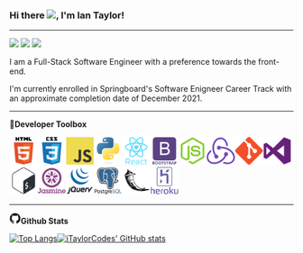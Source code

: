 ### Hi there <img src="https://raw.githubusercontent.com/MartinHeinz/MartinHeinz/master/wave.gif" width="30px">, I'm Ian Taylor!

---

<a href="https://www.linkedin.com/in/ianmichaeltaylor"><img src="https://img.shields.io/badge/LinkedIn-0077B5?style=for-the-badge&logo=linkedin&logoColor=white" width="80px"></a>
<a href="https://twitter.com/intent/follow?screen_name=theianmtaylor"><img src="https://img.shields.io/twitter/follow/theianmtaylor?style=social"></a>
<a href="https://www.twitch.tv/ianmtaylor"><img src="https://img.shields.io/twitch/status/ianmtaylor?style=social"></a>

I am a Full-Stack Software Engineer with a preference towards the front-end.

I'm currently enrolled in Springboard's Software Enigneer Career Track with an approximate completion date of December 2021.

---

🧰<b>Developer Toolbox</b>

<img src="https://github.com/devicons/devicon/blob/master/icons/html5/html5-original-wordmark.svg" alt="HTML logo" width="50" height="50"><img src="https://github.com/devicons/devicon/blob/master/icons/css3/css3-original-wordmark.svg" alt="CSS logo" width="50" height="50"><img src="https://github.com/devicons/devicon/blob/master/icons/javascript/javascript-original.svg" alt="JavaScript logo" width="50" height="50"><img src="https://github.com/devicons/devicon/blob/master/icons/python/python-original.svg" alt="Python logo" width="50" height="50"><img src="https://github.com/devicons/devicon/blob/master/icons/react/react-original-wordmark.svg" alt="React logo" width="50" height="50"><img src="https://github.com/devicons/devicon/blob/master/icons/bootstrap/bootstrap-plain-wordmark.svg" alt="Bootstrap logo" width="50" height="50"><img src="https://github.com/devicons/devicon/blob/master/icons/nodejs/nodejs-original.svg" alt="Node.js logo" width="50" height="50"><img src="https://github.com/devicons/devicon/blob/master/icons/redux/redux-original.svg" alt="Redux logo" width="50" height="50"><img src="https://github.com/devicons/devicon/blob/master/icons/git/git-original.svg" alt="Git logo" width="50" height="50"><img src="https://github.com/devicons/devicon/blob/master/icons/visualstudio/visualstudio-plain.svg" alt="VSCode logo" width="50" height="50"><img src="https://github.com/devicons/devicon/blob/master/icons/bash/bash-original.svg" alt="Bash logo" width="50" height="50"><img src="https://github.com/devicons/devicon/blob/master/icons/jasmine/jasmine-plain-wordmark.svg" alt="Jasmine logo" width="50" height="50"><img src="https://github.com/devicons/devicon/blob/master/icons/jquery/jquery-original-wordmark.svg" alt="jQuery logo" width="50" height="50"><img src="https://github.com/devicons/devicon/blob/master/icons/postgresql/postgresql-original-wordmark.svg" alt="PostgreSQL logo" width="50" height="50"><img src="https://github.com/devicons/devicon/blob/master/icons/flask/flask-original.svg" alt="Flask logo" width="50" height="50"><img src="https://github.com/devicons/devicon/blob/master/icons/heroku/heroku-original-wordmark.svg" alt="Heroku logo" width="50" height="50">

---

<img src="https://github.com/devicons/devicon/blob/master/icons/github/github-original.svg" width="20px"><b>Github Stats</b>

[![Top Langs](https://github-readme-stats.vercel.app/api/top-langs/?username=iTaylorCodes&theme=radical)](https://github.com/anuraghazra/github-readme-stats)[![iTaylorCodes' GitHub stats](https://github-readme-stats.vercel.app/api?username=iTaylorCodes&theme=radical)](https://github.com/anuraghazra/github-readme-stats)

<!--
**iTaylorCodes/iTaylorCodes** is a ✨ _special_ ✨ repository because its `README.md` (this file) appears on your GitHub profile.

Here are some ideas to get you started:

- 🔭 I’m currently working on ...
- 🌱 I’m currently learning ...
- 👯 I’m looking to collaborate on ...
- 🤔 I’m looking for help with ...
- 💬 Ask me about ...
- 📫 How to reach me: ...
- 😄 Pronouns: ...
- ⚡ Fun fact: ...
-->
